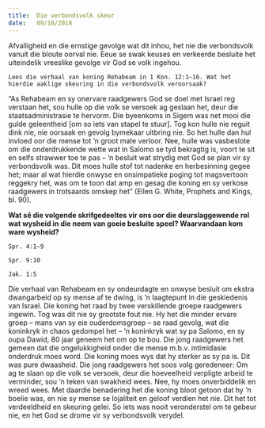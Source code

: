 ```yaml
---
title:  Die verbondsvolk skeur
date:   09/10/2018
---
```


Afvalligheid en die ernstige gevolge wat dit inhou, het nie die verbondsvolk vanuit die bloute oorval nie. Eeue se swak keuses en verkeerde besluite het uiteindelik vreeslike gevolge vir God se volk ingehou. 

`Lees die verhaal van koning Rehabeam in 1 Kon. 12:1–16. Wat het hierdie aaklige skeuring in die verbondsvolk veroorsaak?` 

“As Rehabeam en sy onervare raadgewers God se doel met Israel reg verstaan het, sou hulle op die volk se versoek ag geslaan het, deur die staatsadministrasie te hervorm. Die byeenkoms in Sigem was net mooi die gulde geleentheid [om so iets van stapel te stuur]. Tog kon hulle nie reguit dink nie, nie oorsaak en gevolg bymekaar uitbring nie. So het hulle dan hul invloed oor die mense tot ’n groot mate verloor. Nee, hulle was vasbeslote om die onderdrukkende wette wat in Salomo se tyd bekragtig is, voort te sit en selfs strawwer toe te pas – ’n besluit wat strydig met God se plan vir sy verbondsvolk was. Dit moes hulle stof tot nadenke en herbesinning gegee het; maar al wat hierdie onwyse en onsimpatieke poging tot magsvertoon reggekry het, was om te toon dat amp en gesag die koning en sy verkose raadgewers in trotsaards omskep het” (Ellen G. White, Prophets and Kings, bl. 90). 

**Wat sê die volgende skrifgedeeltes vir ons oor die deurslaggewende rol wat wysheid in die neem van goeie besluite speel? Waarvandaan kom ware wysheid?** 

`Spr. 4:1–9` 

`Spr. 9:10` 

`Jak. 1:5` 

Die verhaal van Rehabeam en sy ondeurdagte en onwyse besluit om ekstra dwangarbeid op sy mense af te dwing, is ’n laagtepunt in die geskiedenis van Israel. Die koning het raad by twee verskillende groepe raadgewers ingewin. Tog was dit nie sy grootste fout nie. Hy het die minder ervare groep – mans van sy eie ouderdomsgroep – se raad gevolg, wat die koninkryk in chaos gedompel het – ’n koninkryk wat sy pa Salomo, en sy oupa Dawid, 80 jaar geneem het om op te bou. Die jong raadgewers het gemeen dat die ongelukkigheid onder die mense m.b.v. intimidasie onderdruk moes word. Die koning moes wys dat hy sterker as sy pa is. Dit was pure dwaasheid. Die jong raadgewers het soos volg geredeneer: Om ag te slaan op die volk se versoek, deur die hoeveelheid verpligte arbeid te verminder, sou ’n teken van swakheid wees. Nee, hy moes onverbiddelik en wreed wees. Met daardie benadering het die koning bloot getoon dat hy ’n boelie was, en nie sy mense se lojaliteit en geloof verdien het nie. Dit het tot verdeeldheid en skeuring gelei. So iets was nooit veronderstel om te gebeur nie, en het God se drome vir sy verbondsvolk verydel.